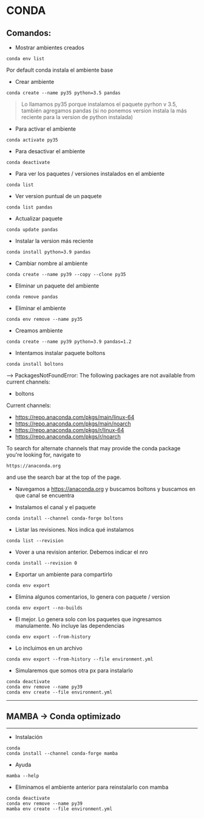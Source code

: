 # CONDA

## Comandos:

- Mostrar ambientes creados

`conda env list`

Por default conda instala el ambiente base

- Crear ambiente

`conda create --name py35 python=3.5 pandas`

> Lo llamamos py35 porque instalamos el paquete pyrhon v 3.5, también agregamos pandas (si no ponemos version instala la más reciente para la version de python instalada)

- Para activar el ambiente

`conda activate py35`

- Para desactivar el ambiente

`conda deactivate`

- Para ver los paquetes / versiones instalados en el ambiente

`conda list`

- Ver version puntual de un paquete

`conda list pandas`

- Actualizar paquete

`conda update pandas`

- Instalar la version más reciente

`conda install python=3.9 pandas`

- Cambiar nombre al ambiente

`conda create --name py39 --copy --clone py35`

- Eliminar un paquete del ambiente

`conda remove pandas`

- Eliminar el ambiente

`conda env remove --name py35`

- Creamos ambiente

`conda create --name py39 python=3.9 pandas=1.2`

- Intentamos instalar paquete boltons

`conda install boltons`

--> PackagesNotFoundError: The following packages are not available from current channels:

- boltons

Current channels:

- https://repo.anaconda.com/pkgs/main/linux-64
- https://repo.anaconda.com/pkgs/main/noarch
- https://repo.anaconda.com/pkgs/r/linux-64
- https://repo.anaconda.com/pkgs/r/noarch

To search for alternate channels that may provide the conda package you're
looking for, navigate to

    https://anaconda.org

and use the search bar at the top of the page.

- Navegamos a https://anaconda.org y buscamos boltons y buscamos en que canal se encuentra

- Instalamos el canal y el paquete

`conda install --channel conda-forge boltons`

- Listar las revisiones. Nos indica qué instalamos

`conda list --revision`

- Vover a una revision anterior. Debemos indicar el nro

`conda install --revision 0`

- Exportar un ambiente para compartirlo

`conda env export`

- Elimina algunos comentarios, lo genera con paquete / version

`conda env export --no-builds`

- El mejor. Lo genera solo con los paquetes que ingresamos manulamente. No incluye las dependencias

`conda env export --from-history`

- Lo incluimos en un archivo

`conda env export --from-history --file environment.yml`

- Simularemos que somos otra px para instalarlo

```
conda deactivate
conda env remove --name py39
conda env create --file environment.yml
```

---

## MAMBA -> Conda optimizado

---

- Instalación

```
conda
conda install --channel conda-forge mamba
```

- Ayuda

`mamba --help`

- Eliminamos el ambiente anterior para reinstalarlo con mamba

```
conda deactivate
conda env remove --name py39
mamba env create --file environment.yml
```
